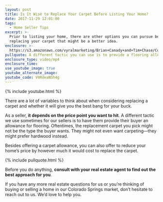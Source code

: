 ```yaml
---
layout: post
title: Is It Wise to Replace Your Carpet Before Listing Your Home?
date: 2017-11-29 12:01:00
tags:
  - Home Seller Tips
excerpt: >-
  Prior to listing your home, there are other options you can pursue besides
  replacing your carpet that might be a better idea.
enclosure: >-
  https://s3.amazonaws.com/vyralmarketing/Brian+Canady+and+Tim+Chase/Colorado+Springs+Real+Estate+Questions+for+the+viewers.mp4
pullquote: A different tactic you can use is to provide a flooring allowance.
enclosure_type: video/mp4
enclosure_time:
use_youtube_image: true
youtube_alternate_image:
youtube_code: V0RdeaNSh4g
---
```



{% include youtube.html %}

There are a lot of variables to think about when considering replacing a carpet and whether it will give you the best bang for your buck.

As a seller, **it depends on the price point you want to hit**. A different tactic we use sometimes for our sellers is to have them provide their buyer an allowance for flooring. Oftentimes, the replacement carpet you pick might not be the type the buyer wants. They might not even want carpeting—they might prefer hardwood instead.

Besides offering a carpet allowance, you can also offer to reduce your home’s price by however much it would cost to replace the carpet.

{% include pullquote.html %}

Before you do anything, **consult with your real estate agent to find out the best approach for you**.

If you have any more real estate questions for us or you’re thinking of buying or selling a home in our Colorado Springs market, don’t hesitate to reach out to us. We’d love to help you.